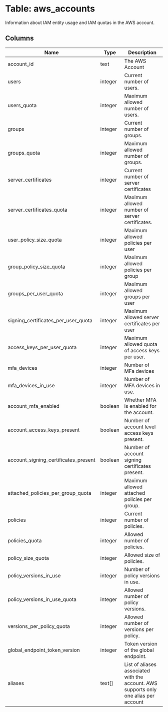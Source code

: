 
# Table: aws_accounts
Information about IAM entity usage and IAM quotas in the AWS account.
## Columns
| Name        | Type           | Description  |
| ------------- | ------------- | -----  |
|account_id|text|The AWS Account|
|users|integer|Current number of users.|
|users_quota|integer|Maximum allowed number of users.|
|groups|integer|Current number of groups.|
|groups_quota|integer|Maximum allowed number of groups.|
|server_certificates|integer|Current number of server certificates|
|server_certificates_quota|integer|Maximum allowed number of server certificates.|
|user_policy_size_quota|integer|Maximum allowed policies per user|
|group_policy_size_quota|integer|Maximum allowed policies per group|
|groups_per_user_quota|integer|Maximum allowed groups per user|
|signing_certificates_per_user_quota|integer|Maximum allowed server certificates per user|
|access_keys_per_user_quota|integer|Maximum allowed quota of access keys per user.|
|mfa_devices|integer|Number of MFa devices|
|mfa_devices_in_use|integer|Number of MFA devices in use.|
|account_mfa_enabled|boolean|Whether MFA is enabled for the account.|
|account_access_keys_present|boolean|Number of account level access keys present.|
|account_signing_certificates_present|boolean|Number of account signing certificates present.|
|attached_policies_per_group_quota|integer|Maximum allowed attached policies per group.|
|policies|integer|Current number of policies.|
|policies_quota|integer|Allowed number of policies.|
|policy_size_quota|integer|Allowed size of policies.|
|policy_versions_in_use|integer|Number of policy versions in use.|
|policy_versions_in_use_quota|integer|Allowed number of policy versions.|
|versions_per_policy_quota|integer| Allowed number of versions per policy.|
|global_endpoint_token_version|integer|Token version of the global endpoint.|
|aliases|text[]|List of aliases associated with the account. AWS supports only one alias per account|
